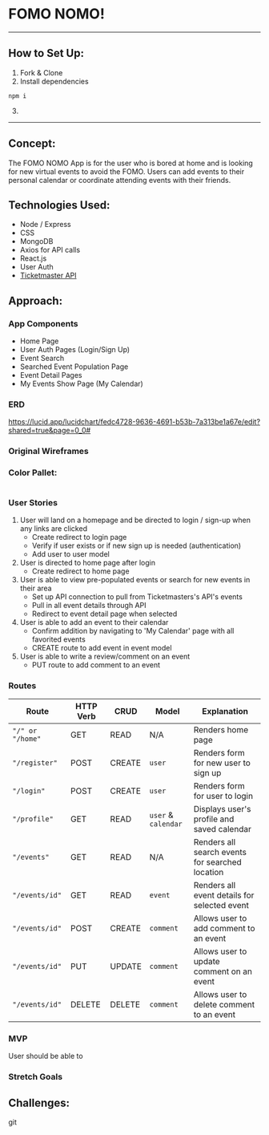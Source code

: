  # FOMO NOMO! 

 ---

## How to Set Up:
1. Fork & Clone
2. Install dependencies
```
npm i
```
3. 


---

## Concept:

The FOMO NOMO App is for the user who is bored at home and is looking for new virtual events to avoid the FOMO. Users can add events to their personal calendar or coordinate attending events with their friends.

## Technologies Used:

* Node / Express
* CSS
* MongoDB
* Axios for API calls
* React.js
* User Auth
* [Ticketmaster API](https://developer.ticketmaster.com/products-and-docs/apis/getting-started/)


## Approach:

### App Components

* Home Page
* User Auth Pages (Login/Sign Up)
* Event Search
* Searched Event Population Page
* Event Detail Pages
* My Events Show Page (My Calendar)

### ERD

https://lucid.app/lucidchart/fedc4728-9636-4691-b53b-7a313be1a67e/edit?shared=true&page=0_0#

### Original Wireframes



### Color Pallet:

```

```

### User Stories
1. User will land on a homepage and be directed to login / sign-up when any links are clicked
   * Create redirect to login page
   * Verify if user exists or if new sign up is needed (authentication)
   * Add user to user model
1. User is directed to home page after login
    * Create redirect to home page
1. User is able to view pre-populated events or search for new events in their area
    * Set up API connection to pull from Ticketmasters's API's events
    * Pull in all event details through API
    * Redirect to event detail page when selected
1. User is able to add an event to their calendar
    * Confirm addition by navigating to 'My Calendar' page with all favorited events
    * CREATE route to add event in event model
1. User is able to write a review/comment on an event
    * PUT route to add comment to an event


### Routes

| Route | HTTP Verb | CRUD | Model | Explanation
| ------------- | ------------- | ------------- | ------------- | ------------- |
| `"/" or "/home"` | GET  | READ | N/A | Renders home page
|`"/register"` | POST | CREATE | `user` | Renders form for new user to sign up
|`"/login"` | POST | CREATE | `user` | Renders form for user to login
|`"/profile"` | GET | READ | `user` & `calendar` | Displays user's profile and saved calendar
|`"/events"`  | GET  | READ | N/A | Renders all search events for searched location
|`"/events/id"`  | GET  | READ | `event` | Renders all event details for selected event
|`"/events/id"`  | POST  | CREATE | `comment` | Allows user to add comment to an event
|`"/events/id"`  | PUT  | UPDATE | `comment` | Allows user to update comment on an event
|`"/events/id"`  | DELETE  | DELETE | `comment` | Allows user to delete comment to an event

### MVP
User should be able to 


### Stretch Goals


## Challenges:
git 